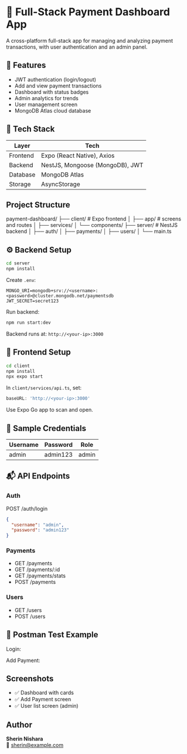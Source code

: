 # 🧾 Full-Stack Payment Dashboard App

A cross-platform full-stack app for managing and analyzing payment transactions, with user authentication and an admin panel.

## 🚀 Features
-  JWT authentication (login/logout)
-  Add and view payment transactions
-  Dashboard with status badges
-  Admin analytics for trends
-  User management screen
-  MongoDB Atlas cloud database

## 🧰 Tech Stack

| Layer     | Tech                                  |
|-----------|---------------------------------------|
| Frontend  | Expo (React Native), Axios            |
| Backend   | NestJS, Mongoose (MongoDB), JWT       |
| Database  | MongoDB Atlas                         |
| Storage   | AsyncStorage            |

## Project Structure
payment-dashboard/
├── client/       # Expo frontend
│   ├── app/      # screens and routes
│   ├── services/
│   └── components/
├── server/       # NestJS backend
│   ├── auth/
│   ├── payments/
│   ├── users/
│   └── main.ts

## ⚙️ Backend Setup

```bash
cd server
npm install
```

Create `.env`:
```
MONGO_URI=mongodb+srv://<username>:<password>@cluster.mongodb.net/paymentsdb
JWT_SECRET=secret123
```

Run backend:
```bash
npm run start:dev
```

Backend runs at: `http://<your-ip>:3000`

## 📱 Frontend Setup

```bash
cd client
npm install
npx expo start
```

In `client/services/api.ts`, set:
```ts
baseURL: 'http://<your-ip>:3000'
```

Use Expo Go app to scan and open.

## 🔐 Sample Credentials

| Username | Password   | Role   |
|----------|------------|--------|
| admin    | admin123   | admin  |

## 📬 API Endpoints

### Auth
POST /auth/login  
```json
{
  "username": "admin",
  "password": "admin123"
}
```

### Payments
- GET    /payments
- GET    /payments/:id
- GET    /payments/stats
- POST   /payments

### Users
- GET    /users
- POST   /users

## 🧪 Postman Test Example

Login:

Add Payment:

##  Screenshots

- ✅ Dashboard with cards
- ✅ Add Payment screen
- ✅ User list screen (admin)


##  Author
**Sherin Nishara**  
📧 sherin@example.com
